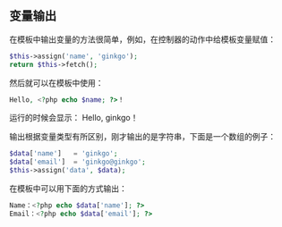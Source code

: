 ## 变量输出

在模板中输出变量的方法很简单，例如，在控制器的动作中给模板变量赋值：

``` php
$this->assign('name', 'ginkgo');
return $this->fetch();
```

然后就可以在模板中使用：

``` php
Hello, <?php echo $name; ?>！
```

运行的时候会显示： Hello, ginkgo！

输出根据变量类型有所区别，刚才输出的是字符串，下面是一个数组的例子：

``` php
$data['name']   = 'ginkgo';
$data['email']  = 'ginkgo@ginkgo';
$this->assign('data', $data);
```

在模板中可以用下面的方式输出：

``` php
Name：<?php echo $data['name']; ?>
Email：<?php echo $data['email']; ?>
```

